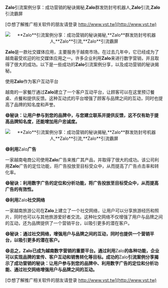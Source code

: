 **Zalo**引流案例分享：成功营销的秘诀揭秘,**Zalo**群发防封号机器人,**Zalo**引流,**Zalo**引流霸屏

[😍想了解推广相关软件的朋友请登录 http://www.vst.tw](http://www.vst.tw)

 <center><img src="https://vst.tw/MP4/tuiguang/png/0.png" alt="**Zalo**引流案例分享：成功营销的秘诀揭秘,**Zalo**群发防封号机器人,**Zalo**引流,**Zalo**引流霸屏"></center>

**Zalo**是一款社交媒体应用，主要服务于越南市场。在过去几年中，它已经成为了越南最受欢迎的社交媒体应用之一。许多企业利用**Zalo**来进行数字营销，并且取得了很大的成功。以下是一些成功的**Zalo**引流案例分享，以及成功营销的秘诀揭秘。

使用**Zalo**作为客户互动平台

越南的一家餐厅通过**Zalo**建立了一个客户互动平台，让顾客可以在这里预订餐桌、点餐和提供反馈。这种互动式的平台增强了顾客与品牌之间的互动，同时也提高了品牌的知名度和声誉。

**😄秘诀：让用户参与到您的品牌中，与您建立联系并提供反馈，这不仅有助于提高品牌知名度，还能增加用户忠诚度。**

 <center><img src="https://vst.tw/MP4/tuiguang/png/1.png" alt="**Zalo**引流案例分享：成功营销的秘诀揭秘,**Zalo**群发防封号机器人,**Zalo**引流,**Zalo**引流霸屏"></center>

**😄利用**Zalo**广告**

一家越南电商公司使用**Zalo**广告来推广其产品，并取得了很大的成功。该公司利用**Zalo**广告的定位功能，将广告投放至目标受众中，从而提高了广告点击率和转化率。

**😄秘诀：利用数字广告的定位和分析功能，将广告投放至目标受众中，从而提高广告的有效性。**

**😄利用**Zalo**社交网络**

一家越南旅游公司在**Zalo**上建立了一个社交网络，让用户可以分享旅游经历和照片，同时也可以与其他旅游爱好者交流。这种社交网络不仅增强了用户与品牌之间的互动，还为品牌提供了一个营销平台，以吸引更多的潜在客户。

**😄秘诀：通过社交网络，增强用户与品牌之间的互动，同时也提供一个营销平台，以吸引更多的潜在客户。**

**😄总之，**Zalo**已成为越南数字营销的重要平台。通过利用**Zalo**的各种功能，企业可以实现品牌的宣传、客户互动和销售转化等目标。成功的**Zalo**引流案例分享揭示了成功营销的秘诀：让用户参与到您的品牌中、利用数字广告的定位和分析功能、通过社交网络增强用户与品牌之间的互动。**

[😍想了解推广相关软件的朋友请登录 http://www.vst.tw](http://www.vst.tw)



